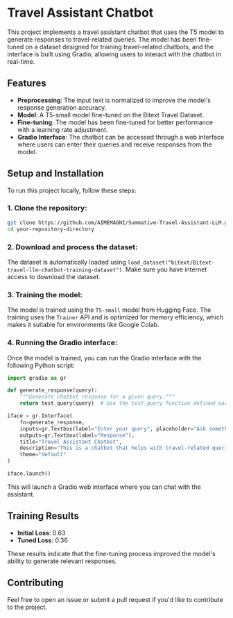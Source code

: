 # Travel Assistant Chatbot

This project implements a travel assistant chatbot that uses the T5 model to generate responses to travel-related queries. The model has been fine-tuned on a dataset designed for training travel-related chatbots, and the interface is built using Gradio, allowing users to interact with the chatbot in real-time.

## Features
- **Preprocessing**: The input text is normalized to improve the model's response generation accuracy.
- **Model**: A T5-small model fine-tuned on the Bitext Travel Dataset.
- **Fine-tuning**: The model has been fine-tuned for better performance with a learning rate adjustment.
- **Gradio Interface**: The chatbot can be accessed through a web interface where users can enter their queries and receive responses from the model.

## Setup and Installation

To run this project locally, follow these steps:

### 1. Clone the repository:
```bash
git clone https://github.com/AIMEMAGNI/Summative-Travel-Assistant-LLM.git
cd your-repository-directory
```

### 2. Download and process the dataset:
The dataset is automatically loaded using `load_dataset("bitext/Bitext-travel-llm-chatbot-training-dataset")`. Make sure you have internet access to download the dataset.

### 3. Training the model:
The model is trained using the `T5-small` model from Hugging Face. The training uses the `Trainer` API and is optimized for memory efficiency, which makes it suitable for environments like Google Colab.

### 4. Running the Gradio interface:
Once the model is trained, you can run the Gradio interface with the following Python script:
```python
import gradio as gr

def generate_response(query):
    """Generate chatbot response for a given query."""
    return test_query(query)  # Use the test_query function defined earlier

iface = gr.Interface(
    fn=generate_response,
    inputs=gr.Textbox(label="Enter your query", placeholder="Ask something...", lines=2),
    outputs=gr.Textbox(label="Response"),
    title="Travel Assistant Chatbot",
    description="This is a chatbot that helps with travel-related queries. Ask anything!",
    theme="default"
)

iface.launch()
```

This will launch a Gradio web interface where you can chat with the assistant.

## Training Results
- **Initial Loss**: 0.63
- **Tuned Loss**: 0.36

These results indicate that the fine-tuning process improved the model's ability to generate relevant responses.

## Contributing
Feel free to open an issue or submit a pull request if you'd like to contribute to the project.


